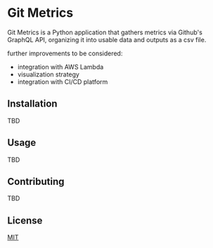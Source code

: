 # Git Metrics

Git Metrics is a Python application that gathers metrics via Github's GraphQL API, organizing it into usable data and outputs as a csv file. 

further improvements to be considered: 
- integration with AWS Lambda
- visualization strategy
- integration with CI/CD platform


## Installation

TBD


## Usage

TBD
## Contributing

TBD


## License

[MIT](https://choosealicense.com/licenses/mit/)